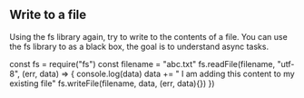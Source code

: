 ## Write to a file
Using the fs library again, try to write to the contents of a file.
You can use the fs library to as a black box, the goal is to understand async tasks.

const fs = require("fs")
const filename = "abc.txt"
fs.readFile(filename, "utf-8", (err, data) => {
    console.log(data)
    data += " I am adding this content to my existing file"
    fs.writeFile(filename, data, (err, data){})
})